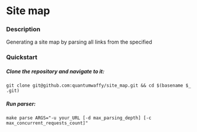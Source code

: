 # Site map

### Description
Generating a site map by parsing all links from the specified

### Quickstart
##### Clone the repository and navigate to it:
```console
git clone git@github.com:quantumwaffy/site_map.git && cd $(basename $_ .git)
```
##### Run parser:
```console
make parse ARGS="-u your_URL [-d max_parsing_depth] [-c max_concurrent_requests_count]"
```
